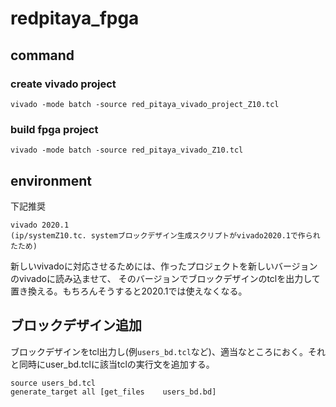 # redpitaya_fpga
## command
### create vivado project
```
vivado -mode batch -source red_pitaya_vivado_project_Z10.tcl
```

### build fpga project
```
vivado -mode batch -source red_pitaya_vivado_Z10.tcl
```

## environment
下記推奨
```
vivado 2020.1
(ip/systemZ10.tc. systemブロックデザイン生成スクリプトがvivado2020.1で作られたため)
```
新しいvivadoに対応させるためには、作ったプロジェクトを新しいバージョンのvivadoに読み込ませて、
そのバージョンでブロックデザインのtclを出力して置き換える。もちろんそうすると2020.1では使えなくなる。


## ブロックデザイン追加
ブロックデザインをtcl出力し(例`users_bd.tcl`など)、適当なところにおく。それと同時にuser_bd.tclに該当tclの実行文を追加する。
```
source users_bd.tcl
generate_target all [get_files    users_bd.bd]
```